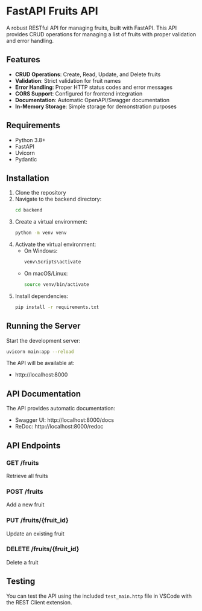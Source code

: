 # FastAPI Fruits API

A robust RESTful API for managing fruits, built with FastAPI. This API provides CRUD operations for managing a list of fruits with proper validation and error handling.

## Features

- **CRUD Operations**: Create, Read, Update, and Delete fruits
- **Validation**: Strict validation for fruit names
- **Error Handling**: Proper HTTP status codes and error messages
- **CORS Support**: Configured for frontend integration
- **Documentation**: Automatic OpenAPI/Swagger documentation
- **In-Memory Storage**: Simple storage for demonstration purposes

## Requirements

- Python 3.8+
- FastAPI
- Uvicorn
- Pydantic

## Installation

1. Clone the repository
2. Navigate to the backend directory:
   ```bash
   cd backend
   ```
3. Create a virtual environment:
   ```bash
   python -m venv venv
   ```
4. Activate the virtual environment:
   - On Windows:
     ```bash
     venv\Scripts\activate
     ```
   - On macOS/Linux:
     ```bash
     source venv/bin/activate
     ```
5. Install dependencies:
   ```bash
   pip install -r requirements.txt
   ```

## Running the Server

Start the development server:
```bash
uvicorn main:app --reload
```

The API will be available at:
- http://localhost:8000

## API Documentation

The API provides automatic documentation:
- Swagger UI: http://localhost:8000/docs
- ReDoc: http://localhost:8000/redoc

## API Endpoints

### GET /fruits
Retrieve all fruits

### POST /fruits
Add a new fruit

### PUT /fruits/{fruit_id}
Update an existing fruit

### DELETE /fruits/{fruit_id}
Delete a fruit

## Testing

You can test the API using the included `test_main.http` file in VSCode with the REST Client extension.


